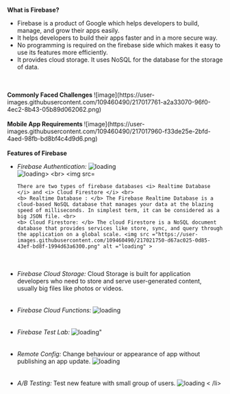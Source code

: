 <b> What is Firebase? </b>
  <ul>
    <li>Firebase is a product of Google which helps developers to build, manage, and grow their apps easily.</li>
    <li>It helps developers to build their apps faster and in a more secure way.</li>
    <li>No programming is required on the firebase side which makes it easy to use its features more efficiently.</li>
    <li>It provides cloud storage. It uses NoSQL for the database for the storage of data.</li> </ul>
 <br> <br>
  <b> Commonly Faced Challenges </b>
  ![image](https://user-images.githubusercontent.com/109460490/217017761-a2a33070-96f0-4ec2-8b43-05b89d062062.png)
  <br> <br>
  <b> Mobile App Requirements </b>
![image](https://user-images.githubusercontent.com/109460490/217017960-f33de25e-2bfd-4aed-98fb-bd8bf4c4d9d6.png)
<br> <br>
<b> Features of Firebase </b>
<ul> <li> <i> Firebase Authentication: </i> 
  <img src ="https://user-images.githubusercontent.com/109460490/217018757-00f77560-25cf-4196-91c5-e2ccc488cb19.png" alt ="loading">

<br> 
  <img src = "https://user-images.githubusercontent.com/109460490/217019386-78cd3df3-e4ec-4860-b7dc-fac072fe8d88.png" alt= "loading>
<br>
  <img src="https://user-images.githubusercontent.com/109460490/217019540-1035ff36-5606-4ff7-9b5c-c2502a147bd4.png" alt="loading> </li>
<br> <br>
  <li> <i> Firebase Database: </i>
    <img src = "https://user-images.githubusercontent.com/109460490/217020588-b867a8b0-5678-4569-864b-8a82a9efca14.png " alt= "loading" >

    There are two types of firebase databases <i> Realtime Database </i> and <i> Cloud Firestore </i> <br>
    <b> Realtime Database : </b> The Firebase Realtime Database is a cloud-based NoSQL database that manages your data at the blazing speed of milliseconds. In simplest term, it can be considered as a big JSON file. <br>
    <b> Cloud Firestore: </b> The cloud Firestore is a NoSQL document database that provides services like store, sync, and query through the application on a global scale. <img src ="https://user-images.githubusercontent.com/109460490/217021750-d67ac025-0d85-43ef-bd8f-1994d63a6300.png" alt ="loading" >
  </li>
  <br> <br>
  <li> <i> Firebase Cloud Storage: </i> 
    Cloud Storage is built for application developers who need to store and serve user-generated content, usually big files like photos or videos.</li>
  <br> <br>
  <li> <i> Firebase Cloud Functions: </i> 
  <img src = "https://user-images.githubusercontent.com/109460490/217023097-b8538ae4-52a7-4689-bece-0b90fa1b5606.png" alt = "loading"> </li> 
  <br> <br>
  <li> <i> Firebase Test Lab: </i> 
    <img src ="https://user-images.githubusercontent.com/109460490/217027286-54fcd21a-ce40-4b4c-82a7-e4411263d27c.png" alt = loading"> </li>
    <br> <br>
   <li> <i> Remote Config: </i> Change behaviour or appearance of app without publishing an app update.
    <img src="https://user-images.githubusercontent.com/109460490/217028334-4f6222a0-8444-44ce-8755-6a766aa1bd72.png" alt ="loading"> </li>
     <br> <br>                                                                                                                               
    <li> <i> A/B Testing: </i>   Test new feature with small group of users.
     <img src ="https://user-images.githubusercontent.com/109460490/217029584-8896351e-14e4-4325-9061-8b3d48b9da8f.png" alt="loading" > < /li>                                                                                                                         
                                                                                                                                     

  </ul>
    



